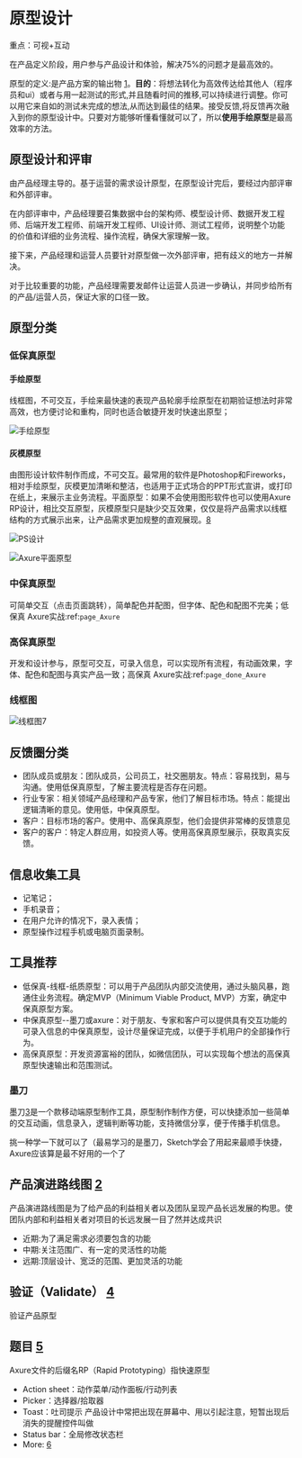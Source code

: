# 原型设计

重点：可视+互动

在产品定义阶段，用户参与产品设计和体验，解决75%的问题才是最高效的。

原型的定义:是产品方案的输出物 [1]。**目的**：将想法转化为高效传达给其他人（程序员和ui）或者与用一起测试的形式,并且随看时间的推移,可以持续进行调整。你可以用它来自如的测试未完成的想法,从而达到最佳的结果。接受反馈,将反馈再次融入到你的原型设计中。只要对方能够听懂看懂就可以了，所以**使用手绘原型**是最高效率的方法。

## 原型设计和评审

由产品经理主导的。基于运营的需求设计原型，在原型设计完后，要经过内部评审和外部评审。

在内部评审中，产品经理要召集数据中台的架构师、模型设计师、数据开发工程师、后端开发工程师、前端开发工程师、UI设计师、测试工程师，说明整个功能的价值和详细的业务流程、操作流程，确保大家理解一致。

接下来，产品经理和运营人员要针对原型做一次外部评审，把有歧义的地方一并解决。

对于比较重要的功能，产品经理需要发邮件让运营人员进一步确认，并同步给所有的产品/运营人员，保证大家的口径一致。

## 原型分类

### 低保真原型

#### 手绘原型

线框图，不可交互，手绘来最快速的表现产品轮廓手绘原型在初期验证想法时非常高效，也方便讨论和重构，同时也适合敏捷开发时快速出原型；

![手绘原型](../img/hand_draw.png)

#### 灰模原型

由图形设计软件制作而成，不可交互。最常用的软件是Photoshop和Fireworks，相对手绘原型，灰模更加清晰和整洁，也适用于正式场合的PPT形式宣讲，或打印在纸上，来展示主业务流程。平面原型：如果不会使用图形软件也可以使用Axure RP设计，相比交互原型，灰模原型只是缺少交互效果，仅仅是将产品需求以线框结构的方式展示出来，让产品需求更加规整的直观展现。[8]

![PS设计](../img/PS.png)

![Axure平面原型](../img/grey_axure.png)

### 中保真原型

可简单交互（点击页面跳转），简单配色并配图，但字体、配色和配图不完美；低保真 Axure实战:ref:`page_Axure`

### 高保真原型

开发和设计参与，原型可交互，可录入信息，可以实现所有流程，有动画效果，字体、配色和配图与真实产品一致；高保真 Axure实战:ref:`page_done_Axure`

### 线框图

![线框图[7]](../img/lineframe_chart.jpg)

## 反馈圈分类

- 团队成员或朋友：团队成员，公司员工，社交圈朋友。特点：容易找到，易与沟通。使用低保真原型，了解主要流程是否存在问题。
- 行业专家：相关领域产品经理和产品专家，他们了解目标市场。特点：能提出逻辑清晰的意见。使用低，中保真原型。
- 客户：目标市场的客户。使用中、高保真原型，他们会提供非常棒的反馈意见
- 客户的客户：特定人群应用，如投资人等。使用高保真原型展示，获取真实反馈。

## 信息收集工具

- 记笔记；
- 手机录音；
- 在用户允许的情况下，录入表情；
- 原型操作过程手机或电脑页面录制。

## 工具推荐

- 低保真-线框-纸质原型：可以用于产品团队内部交流使用，通过头脑风暴，跑通住业务流程。确定MVP（Minimum Viable Product, MVP）方案，确定中保真原型方案。
- 中保真原型--墨刀或axure：对于朋友、专家和客户可以提供具有交互功能的可录入信息的中保真原型，设计尽量保证完成，以便于手机用户的全部操作行为。
- 高保真原型：开发资源富裕的团队，如微信团队，可以实现每个想法的高保真原型快速输出和范围测试。

### 墨刀

墨刀[3]是一个款移动端原型制作工具，原型制作制作方便，可以快捷添加一些简单的交互动画，信息录入，逻辑判断等功能，支持微信分享，便于传播手机信息。

挑一种学一下就可以了（最易学习的是墨刀，Sketch学会了用起来最顺手快捷，Axure应该算是最不好用的一个了

## 产品演进路线图 [2]

产品演进路线图是为了给产品的利益相关者以及团队呈现产品长远发展的构思。使团队内部和利益相关者对项目的长远发展一目了然并达成共识

- 近期:为了满足需求必须要包含的功能
- 中期:关注范围广、有一定的灵活性的功能
- 远期:顶层设计、宽泛的范围、更加灵活的功能

## 验证（Validate） [4]

验证产品原型

## 题目 [5]

Axure文件的后缀名RP（Rapid Prototyping）指快速原型

- Action sheet：动作菜单/动作面板/行动列表
- Picker：选择器/拾取器
- Toast：吐司提示 产品设计中常把出现在屏幕中、用以引起注意，短暂出现后消失的提醒控件叫做
- Status bar：全局修改状态栏
- More: [6]


[1]: https://www.zhihu.com/question/55997614/answer/615628989
[2]: https://www.bilibili.com/video/BV1254y1D7Ht?from=search&seid=14167562900175777805
[3]: https://zhuanlan.zhihu.com/p/33997501
[4]: https://www.jianshu.com/p/cb6ae5a3f3fa
[5]: https://blog.nowcoder.net/n/9bd8651faead4a73ae344be0b74128de
[6]: https://www.jianshu.com/nb/9076183
[7]: https://www.bilibili.com/video/BV1Yx411f7d6?from=search&seid=9942601070785163162
[8]: https://tangjie.me/blog/114.html
